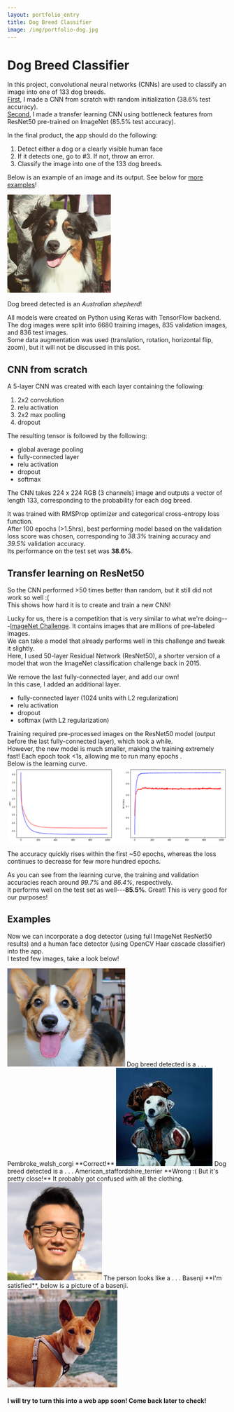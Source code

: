 ```yaml
---
layout: portfolio_entry
title: Dog Breed Classifier
image: /img/portfolio-dog.jpg
---
```


# Dog Breed Classifier

In this project, convolutional neural networks (CNNs) are used to classify an image into one of 133 dog breeds.  
[First](#cnn-from-scratch), I made a CNN from scratch with random initialization (38.6% test accuracy).  
[Second](#transfer-learning-on-resnet50), I made a transfer learning CNN using bottleneck features from ResNet50 pre-trained on ImageNet (85.5% test accuracy).

In the final product, the app should do the following:
1. Detect either a dog or a clearly visible human face
2. If it detects one, go to #3.  If not, throw an error.
3. Classify the image into one of the 133 dog breeds.

Below is an example of an image and its output. See below for [more examples](#examples)!

<img src="/img/dogbreedclassifier/Brownie.jpg" height="224" title="This is an Australian Shepherd we adore named Brownie!">

Dog breed detected is an *Australian shepherd*!

All models were created on Python using Keras with TensorFlow backend.  
The dog images were split into 6680 training images, 835 validation images, and 836 test images.  
Some data augmentation was used (translation, rotation, horizontal flip, zoom), but it will not be discussed in this post.


## CNN from scratch

A 5-layer CNN was created with each layer containing the following:
1. 2x2 convolution
2. relu activation
3. 2x2 max pooling
4. dropout

The resulting tensor is followed by the following:
- global average pooling
- fully-connected layer
- relu activation
- dropout
- softmax

The CNN takes 224 x 224 RGB (3 channels) image and outputs a vector of length 133, corresponding to the probability for each dog breed.

It was trained with RMSProp optimizer and categorical cross-entropy loss function.  
After 100 epochs (>1.5hrs), best performing model based on the validation loss score was chosen, corresponding to *38.3%* training accuracy and *39.5%* validation accuracy.  
Its performance on the test set was **38.6%**.


## Transfer learning on ResNet50
So the CNN performed >50 times better than random, but it still did not work so well :(  
This shows how hard it is to create and train a new CNN!  

Lucky for us, there is a competition that is very similar to what we're doing---[ImageNet Challenge](http://www.image-net.org/). It contains images that are millions of pre-labeled images.  
We can take a model that already performs well in this challenge and tweak it slightly.  
Here, I used 50-layer Residual Network (ResNet50), a shorter version of a model that won the ImageNet classification challenge back in 2015.

We remove the last fully-connected layer, and add our own!  
In this case, I added an additional layer.
- fully-connected layer (1024 units with L2 regularization)
- relu activation
- dropout
- softmax (with L2 regularization)

Training required pre-processed images on the ResNet50 model (output before the last fully-connected layer), which took a while.  
However, the new model is much smaller, making the training extremely fast! Each epoch took <1s, allowing me to run many epochs .  
Below is the learning curve.
![](/img/dogbreedclassifier/resnet50_learning_curve.png "Learning curve with ResNet50 transfer learning")

The accuracy quickly rises within the first ~50 epochs, whereas the loss continues to decrease for few more hundred epochs.

As you can see from the learning curve, the training and validation accuracies reach around *99.7%* and *86.4%*, respectively.  
It performs well on the test set as well---**85.5%**.
Great! This is very good for our purposes!

## Examples
Now we can incorporate a dog detector (using full ImageNet ResNet50 results) and a human face detector (using OpenCV Haar cascade classifier) into the app.  
I tested few images, take a look below!

<img src="/img/dogbreedclassifier/Gatsby.jpg" height="224" title="This is another dog we adore named Gatsby! He's a Welsh Pembroke Corgi.">  
Dog breed detected is a . . . Pembroke_welsh_corgi  
**Correct!**

<img src="/img/dogbreedclassifier/Wishbone.jpg" height="224" title="If you don't know this dog, you're too young! Wishbone! He's a Jack Russel Terrier.">  
Dog breed detected is a . . . American_staffordshire_terrier  
**Wrong :( But it's pretty close!** It probably got confused with all the clothing.

<img src="/img/dogbreedclassifier/Adrian.jpg" height="224" title="This is me. Not a dog.">  
The person looks like a . . . Basenji  
**I'm satisfied**, below is a picture of a basenji.  
<img src="/img/dogbreedclassifier/Basenji.jpg" height="224" title="This is a Basenji!">

#### I will try to turn this into a web app soon! Come back later to check!
